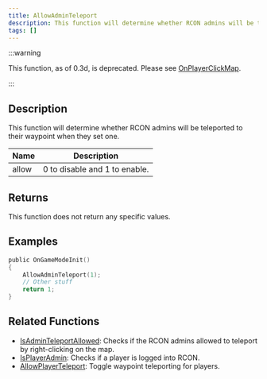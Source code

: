 ```yaml
---
title: AllowAdminTeleport
description: This function will determine whether RCON admins will be teleported to their waypoint when they set one.
tags: []
---
```


:::warning

This function, as of 0.3d, is deprecated. Please see [OnPlayerClickMap](../callbacks/OnPlayerClickMap).

:::

## Description

This function will determine whether RCON admins will be teleported to their waypoint when they set one.

| Name  | Description                   |
| ----- | ----------------------------- |
| allow | 0 to disable and 1 to enable. |

## Returns

This function does not return any specific values.

## Examples

```c
public OnGameModeInit()
{
    AllowAdminTeleport(1);
    // Other stuff
    return 1;
}
```

## Related Functions

- [IsAdminTeleportAllowed](IsAdminTeleportAllowed): Checks if the RCON admins allowed to teleport by right-clicking on the map.
- [IsPlayerAdmin](IsPlayerAdmin): Checks if a player is logged into RCON.
- [AllowPlayerTeleport](AllowPlayerTeleport): Toggle waypoint teleporting for players.
